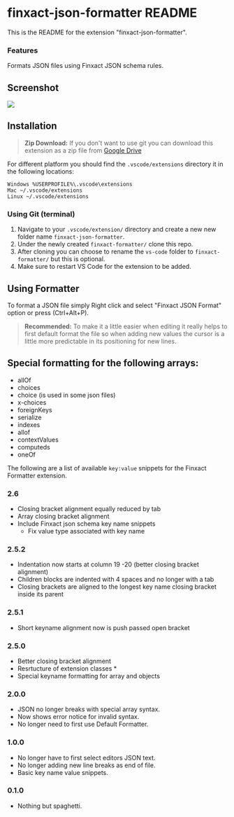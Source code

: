 # finxact-json-formatter README

This is the README for the extension "finxact-json-formatter".

### Features
Formats JSON files using Finxact JSON schema rules.

## Screenshot
![](https://drive.google.com/uc?export=view&id=19r86_PTE2WxSEK1qLeotJYutsj207tbd)

## Installation

> **Zip Download:** If you don't want to use git you can download this extension as a zip file from [Google Drive](https://drive.google.com/file/d/1laAUSxdogWW5P29-79-bVcvyfsSsHC63/view?usp=sharing)

For different platform you should find the `.vscode/extensions` directory it in the following locations:
```
Windows %USERPROFILE%\.vscode\extensions
Mac ~/.vscode/extensions
Linux ~/.vscode/extensions
```

### Using Git (terminal)
1. Navigate to your `.vscode/extension/` directory and create a new new folder name `finxact-json-formatter`.
2. Under the newly created `finxact-formatter/` clone this repo.
3. After cloning you can choose to rename the `vs-code` folder to `finxact-formatter/` but this is optional.
4. Make sure to restart VS Code for the extension to be added.

## Using Formatter
To format a JSON file simply Right click and select "Finxact JSON Format" option or press (Ctrl+Alt+P).

> **Recommended:** To make it a little easier when editing it really helps to first default format the file so when adding new values the cursor is a little more predictable in its positioning for new lines.


## Special formatting for the following arrays:

- allOf
- choices
- choice (is used in some json files)
- x-choices
- foreignKeys
- serialize
- indexes
- allof
- contextValues
- computeds
- oneOf

The following are a list of available `key:value` snippets for the Finxact Formatter extension.


### 2.6
- Closing bracket alignment equally reduced by tab
- Array closing bracket alignment
- Include Finxact json schema key name snippets
  - Fix value type associated with key name 


### 2.5.2
- Indentation now starts at column 19 -20 (better closing bracket alignment)
- Children blocks are indented with 4 spaces and no longer with a tab
- Closing brackets are aligned to the longest key name closing bracket inside its parent

### 2.5.1
- Short keyname alignment now is push passed open bracket

### 2.5.0
- Better closing bracket alignment
- Resrtucture of extension classes *
- Special keyname formatting for array and objects

### 2.0.0
- JSON no longer breaks with special array syntax.
- Now shows error notice for invalid syntax.
- No longer need to first use Default Formatter.

### 1.0.0
- No longer have to first select editors JSON text.
- No longer adding new line breaks as end of file.
- Basic key name value snippets.

### 0.1.0
- Nothing but spaghetti.
